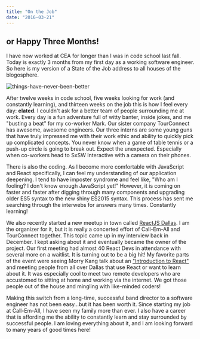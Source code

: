 ```yaml
---
title: "On the Job"
date: "2016-03-21"
---
```


## or Happy Three Months!

I have now worked at CEA for longer than I was in code school last fall. Today is exactly 3 months from my first day as a working software engineer. So here is my version of a State of the Job address to all houses of the blogosphere.

![things-have-never-been-better](https://res.cloudinary.com/drumsensei/image/upload/v1515869678/this.setstate_qjrkcm.gif)

After twelve weeks in code school, five weeks looking for work (and constantly learning), and thirteen weeks on the job this is how I feel every day: **elated**. I couldn't ask for a better team of people surrounding me at work. Every day is a fun adventure full of witty banter, inside jokes, and me "busting a beat" for my co-worker Mark. Our sister company TourConnect has awesome, awesome engineers. Our three interns are some young guns that have truly impressed me with their work ethic and ability to quickly pick up complicated concepts. You never know when a game of table tennis or a push-up circle is going to break out. Expect the unexpected. Especially when co-workers head to SxSW Interactive with a camera on their phones.

There is also the coding. As I become more comfortable with JavaScript and React specifically, I can feel my understanding of our application deepening. I tend to have imposter syndrome and feel like, "Who am I fooling? I don't know enough JavaScript yet!" However, it is coming on faster and faster after digging through many components and upgrading older ES5 syntax to the new shiny ES2015 syntax. This process has sent me searching through the interwebs for answers many times. Constantly learning!

We also recently started a new meetup in town called [ReactJS Dallas](https://www.meetup.com/ReactJS-Dallas/). I am the organizer for it, but it is really a concerted effort of Call-Em-All and TourConnect together. This topic came up in my interview back in December. I kept asking about it and eventually became the owner of the project. Our first meeting had almost 40 React Devs in attendance with several more on a waitlist. It is turning out to be a big hit! My favorite parts of the event were seeing Morry Kang talk about an ["Introduction to React"](https://www.meetup.com/ReactJS-Dallas/events/228784181/) and meeting people from all over Dallas that use React or want to learn about it. It was especially cool to meet two remote developers who are accustomed to sitting at home and working via the internet. We got those people out of the house and mingling with like-minded coders!

Making this switch from a long-time, successful band director to a software engineer has not been easy…but it has been worth it. Since starting my job at Call-Em-All, I have seen my family more than ever. I also have a career that is affording me the ability to constantly learn and stay surrounded by successful people. I am loving everything about it, and I am looking forward to many years of good times here!
